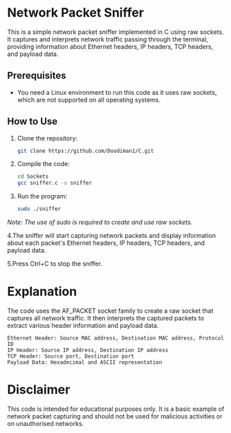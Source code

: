 # Network Packet Sniffer

This is a simple network packet sniffer implemented in C using raw sockets. It captures and interprets network traffic passing through the terminal, providing information about Ethernet headers, IP headers, TCP headers, and payload data.

## Prerequisites

- You need a Linux environment to run this code as it uses raw sockets, which are not supported on all operating systems.

## How to Use

1. Clone the repository:
   ```bash
   git clone https://github.com/Doodiman1/C.git
   ```
2. Compile the code:
   ```bash
   cd Sockets
   gcc sniffer.c -o sniffer
   ```
3. Run the program:
   ```bash
   sudo ./sniffer
   ```
*Note: The use of sudo is required to create and use raw sockets.*

4.The sniffer will start capturing network packets and display information about each packet's Ethernet headers, IP headers, TCP headers, and payload data.

5.Press Ctrl+C to stop the sniffer.

# Explanation

The code uses the AF_PACKET socket family to create a raw socket that captures all network traffic. It then interprets the captured packets to extract various header information and payload data.

    Ethernet Header: Source MAC address, Destination MAC address, Protocol ID
    IP Header: Source IP address, Destination IP address
    TCP Header: Source port, Destination port
    Payload Data: Hexadecimal and ASCII representation

# Disclaimer

This code is intended for educational purposes only. 
It is a basic example of network packet capturing and should not be used for malicious activities or on unauthorised networks.
